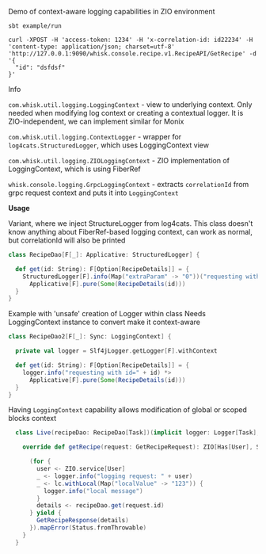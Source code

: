 Demo of context-aware logging capabilities in ZIO environment 

```
sbt example/run
```

```
curl -XPOST -H 'access-token: 1234' -H 'x-correlation-id: id22234' -H 'content-type: application/json; charset=utf-8' 'http://127.0.0.1:9090/whisk.console.recipe.v1.RecipeAPI/GetRecipe' -d '{
  "id": "dsfdsf"
}'
```

Info

`com.whisk.util.logging.LoggingContext` - view to underlying context. Only needed when modifying log context or creating a contextual logger. It is ZIO-independent, we can implement similar for Monix

`com.whisk.util.logging.ContextLogger` - wrapper for `log4cats.StructuredLogger`, which uses LoggingContext view

`com.whisk.util.logging.ZIOLoggingContext` - ZIO implementation of LoggingContext, which is using FiberRef

`whisk.console.logging.GrpcLoggingContext` - extracts `correlationId` from grpc request context and puts it into `LoggingContext`


**Usage**

Variant, where we inject StructureLogger from log4cats.
This class doesn't know anything about FiberRef-based logging context, can work as normal, but correlationId will also be printed 
```scala
class RecipeDao[F[_]: Applicative: StructuredLogger] {

  def get(id: String): F[Option[RecipeDetails]] = {
    StructuredLogger[F].info(Map("extraParam" -> "0"))("requesting with id=" + id) *>
      Applicative[F].pure(Some(RecipeDetails(id)))
  }
}
```

Example with 'unsafe' creation of Logger within class
Needs LoggingContext instance to convert make it context-aware
```scala
class RecipeDao2[F[_]: Sync: LoggingContext] {

  private val logger = Slf4jLogger.getLogger[F].withContext

  def get(id: String): F[Option[RecipeDetails]] = {
    logger.info("requesting with id=" + id) *>
      Applicative[F].pure(Some(RecipeDetails(id)))
  }
}
```

Having `LoggingContext` capability allows modification of global or scoped blocks context
```scala
  class Live(recipeDao: RecipeDao[Task])(implicit logger: Logger[Task], lc: LoggingContext[Task]) extends Service {

    override def getRecipe(request: GetRecipeRequest): ZIO[Has[User], Status, GetRecipeResponse] = {

      (for {
        user <- ZIO.service[User]
        _ <- logger.info("logging request: " + user)
        _ <- lc.withLocal(Map("localValue" -> "123")) {
          logger.info("local message")
        }
        details <- recipeDao.get(request.id)
      } yield {
        GetRecipeResponse(details)
      }).mapError(Status.fromThrowable)
    }
  }
```